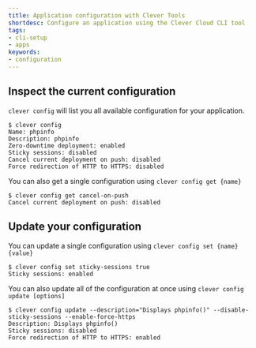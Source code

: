 ```yaml
---
title: Application configuration with Clever Tools
shortdesc: Configure an application using the Clever Cloud CLI tool
tags:
- cli-setup
- apps
keywords:
- configuration
---
```


## Inspect the current configuration

`clever config` will list you all available configuration for your application.

```
$ clever config
Name: phpinfo
Description: phpinfo
Zero-downtime deployment: enabled
Sticky sessions: disabled
Cancel current deployment on push: disabled
Force redirection of HTTP to HTTPS: disabled
```

You can also get a single configuration using `clever config get {name}`

```
$ clever config get cancel-on-push
Cancel current deployment on push: disabled
```

## Update your configuration

You can update a single configuration using `clever config set {name} {value}`

```
$ clever config set sticky-sessions true
Sticky sessions: enabled
```

You can also update all of the configuration at once using `clever config update [options]`

```
$ clever config update --description="Displays phpinfo()" --disable-sticky-sessions --enable-force-https
Description: Displays phpinfo()
Sticky sessions: disabled
Force redirection of HTTP to HTTPS: enabled
```
